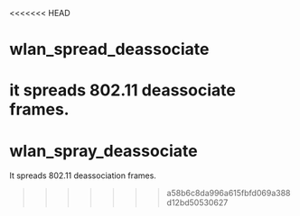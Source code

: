 <<<<<<< HEAD
# wlan_spread_deassociate
it spreads 802.11 deassociate frames.
=======
# wlan_spray_deassociate
It spreads 802.11 deassociation frames.
>>>>>>> a58b6c8da996a615fbfd069a388d12bd50530627
